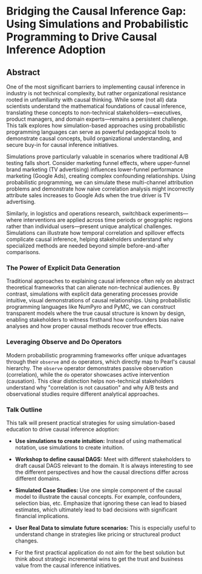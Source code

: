 # Bridging the Causal Inference Gap: Using Simulations and Probabilistic Programming to Drive Causal Inference Adoption

## Abstract

One of the most significant barriers to implementing causal inference in industry is not technical complexity, but rather organizational resistance rooted in unfamiliarity with causal thinking. While some (not all) data scientists understand the mathematical foundations of causal inference, translating these concepts to non-technical stakeholders—executives, product managers, and domain experts—remains a persistent challenge. This talk explores how simulation-based approaches using probabilistic programming languages can serve as powerful pedagogical tools to demonstrate causal concepts, build organizational understanding, and secure buy-in for causal inference initiatives.

Simulations prove particularly valuable in scenarios where traditional A/B testing falls short. Consider marketing funnel effects, where upper-funnel brand marketing (TV advertising) influences lower-funnel performance marketing (Google Ads), creating complex confounding relationships. Using probabilistic programming, we can simulate these multi-channel attribution problems and demonstrate how naive correlation analysis might incorrectly attribute sales increases to Google Ads when the true driver is TV advertising.

Similarly, in logistics and operations research, switchback experiments—where interventions are applied across time periods or geographic regions rather than individual users—present unique analytical challenges. Simulations can illustrate how temporal correlation and spillover effects complicate causal inference, helping stakeholders understand why specialized methods are needed beyond simple before-and-after comparisons.

### The Power of Explicit Data Generation

Traditional approaches to explaining causal inference often rely on abstract theoretical frameworks that can alienate non-technical audiences. By contrast, simulations with explicit data generating processes provide intuitive, visual demonstrations of causal relationships. Using probabilistic programming languages like NumPyro and PyMC, we can construct transparent models where the true causal structure is known by design, enabling stakeholders to witness firsthand how confounders bias naive analyses and how proper causal methods recover true effects.

### Leveraging Observe and Do Operators

Modern probabilistic programming frameworks offer unique advantages through their `observe` and `do` operators, which directly map to Pearl's causal hierarchy. The `observe` operator demonstrates passive observation (correlation), while the `do` operator showcases active intervention (causation). This clear distinction helps non-technical stakeholders understand why "correlation is not causation" and why A/B tests and observational studies require different analytical approaches.

### Talk Outline

This talk will present practical strategies for using simulation-based education to drive causal inference adoption:

- **Use simulations to create intuition:** Instead of using mathematical notation, use simulations to create intuition.

- **Workshop to define causal DAGS:** Meet with different stakeholders to draft causal DAGS relevant to the domain. It is always interesting to see the different perspectives and how the causal directions differ across different domains.

- **Simulated Case Studies:** Use one simple component of the causal model to illustrate the causal concepts. For example, confounders, selection bias, etc. Emphasize that ignoring these can lead to biased estimates, which ultimately lead to bad decisions with significant financial implications.

- **User Real Data to simulate future scenarios:** This is especially useful to understand change in strategies like pricing or structureal product changes.

- For the first practical application do not aim for the best solution but think about strategic incremental wins to get the trust and business value from the causal inference initiatives.
